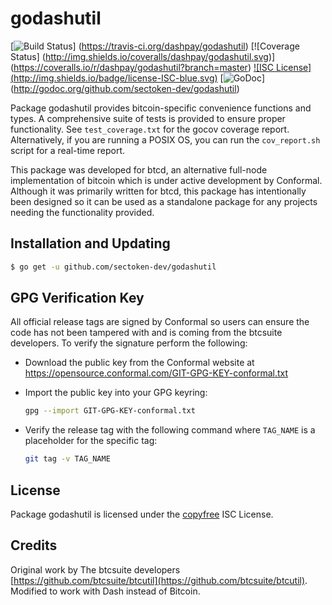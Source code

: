 godashutil
==========

[![Build Status](http://img.shields.io/travis/dashpay/godashutil.svg)]
(https://travis-ci.org/dashpay/godashutil) [![Coverage Status]
(http://img.shields.io/coveralls/dashpay/godashutil.svg)]
(https://coveralls.io/r/dashpay/godashutil?branch=master) [![ISC License]
(http://img.shields.io/badge/license-ISC-blue.svg)](http://copyfree.org)
[![GoDoc](http://img.shields.io/badge/godoc-reference-blue.svg)]
(http://godoc.org/github.com/sectoken-dev/godashutil)

Package godashutil provides bitcoin-specific convenience functions and types.
A comprehensive suite of tests is provided to ensure proper functionality.  See
`test_coverage.txt` for the gocov coverage report.  Alternatively, if you are
running a POSIX OS, you can run the `cov_report.sh` script for a real-time
report.

This package was developed for btcd, an alternative full-node implementation of
bitcoin which is under active development by Conformal.  Although it was
primarily written for btcd, this package has intentionally been designed so it
can be used as a standalone package for any projects needing the functionality
provided.

## Installation and Updating

```bash
$ go get -u github.com/sectoken-dev/godashutil
```

## GPG Verification Key

All official release tags are signed by Conformal so users can ensure the code
has not been tampered with and is coming from the btcsuite developers.  To
verify the signature perform the following:

- Download the public key from the Conformal website at
  https://opensource.conformal.com/GIT-GPG-KEY-conformal.txt

- Import the public key into your GPG keyring:
  ```bash
  gpg --import GIT-GPG-KEY-conformal.txt
  ```

- Verify the release tag with the following command where `TAG_NAME` is a
  placeholder for the specific tag:
  ```bash
  git tag -v TAG_NAME
  ```

## License

Package godashutil is licensed under the [copyfree](http://copyfree.org) ISC
License.

## Credits

Original work by The btcsuite developers [https://github.com/btcsuite/btcutil](https://github.com/btcsuite/btcutil).
Modified to work with Dash instead of Bitcoin.
